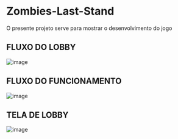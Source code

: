 # Zombies-Last-Stand

O presente projeto serve para mostrar o desenvolvimento do jogo

## FLUXO DO LOBBY
![image](https://github.com/user-attachments/assets/e8dfb252-39fe-4eaf-ae99-9745f0a5d4e7)

## FLUXO DO FUNCIONAMENTO
![image](https://github.com/user-attachments/assets/cf3c0418-3cb8-49dd-b293-b9c3c96cd94e)

## TELA DE LOBBY
![image](https://github.com/user-attachments/assets/dc68a73f-8276-4e7c-9106-480b5d57c1b9)

